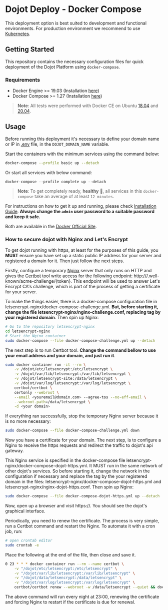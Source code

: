 # Dojot Deploy - Docker Compose

This deployment option is best suited to development and functional environments. For production environment we recommend to use [Kubernetes](https://github.com/dojot/ansible-dojot).

## Getting Started

This repository contains the necessary configuration files for quick deployment of the Dojot Platform using `docker-compose`.

### Requirements

* Docker Engine >= 19.03 (Installation [here](https://docs.docker.com/engine/install/))
* Docker Compose >= 1.27 (Installation [here](https://docs.docker.com/compose/install/))
> __Note__: All tests were performed with Docker CE on Ubuntu [18.04](https://releases.ubuntu.com/18.04/) and [20.04](https://releases.ubuntu.com/20.04/).


## Usage

Before running this deployment it's necessary to define your domain name or IP in [.env](./.env) file, in the `DOJOT_DOMAIN_NAME` variable.

Start the containers with the minimum services using the command below:
```bash
docker-compose --profile basic up --detach
```
Or start all services with below command:
```
docker-compose --profile complete up --detach
```

> __Note__: To get completely ready, **healthy** :green_heart:, all services in this `docker-compose` take an average of at least `12 minutes`.

For instructions on how to get it up and running, please check [Installation Guide](https://dojotdocs.readthedocs.io/en/latest/installation-guide.html#docker-compose). **Always change the ``admin`` user password to a suitable password and keep it safe.**

Both are available in the [Docker Official Site](https://docs.docker.com/install/).

### How to secure dojot with Nginx and Let's Encrypt

To get dojot running with https, at least for the purposes of this guide, you **MUST** ensure
you have set up a static public IP address for your server and registered a domain for it. Then
just follow the next steps.

Firstly, configure a temporary [Nginx](https://www.nginx.com/) server that only runs
on HTTP and gives the [Certbot](https://certbot.eff.org/) tool write access for the following
endpoint: http://<your domain>/.well-known/acme-challenge/{token}. This endpoint will be used
to answer Let's Encrypt CA's challenge, which is part of the process of getting a certificate
for your server.

To make the things easier, there is a docker-compose configuration file in
letsencrypt-nginx/docker-compose-challenge.yml. **But, before starting it, change the
file letsencrypt-nginx/nginx-challenge.conf, replacing **<YOUR DOMAIN>** tag by your registered domain**.
Then spin up Nginx:

```bash
# Go to the repository letsencrypt-nginx
cd letsencrypt-nginx
# Start the Nginx container
sudo docker-compose --file docker-compose-challenge.yml up --detach
```

The next step is to run Certbot tool. **Change the command bellow to use your
email address and your domain, and just run it**.

```bash
sudo docker container run -it --rm \
    -v /dojot/etc/letsencrypt:/etc/letsencrypt \
    -v /dojot/var/lib/letsencrypt:/var/lib/letsencrypt \
    -v /dojot/letsencrypt-site:/data/letsencrypt \
    -v /dojot/var/log/letsencrypt:/var/log/letsencrypt \
    certbot/certbot \
    certonly --webroot \
    --email <youremail@domain.com> --agree-tos --no-eff-email \
    --webroot-path=/data/letsencrypt \
    -d <your domain>
```

If everything ran successfully, stop the temporary Nginx server because it is no more necessary:

```bash
sudo docker-compose --file docker-compose-challenge.yml down
```

Now you have a certificate for your domain. The next step, is to configure a
Nginx to receive the https requests and redirect the traffic to dojot's api gateway.

This Nginx service is specified in the docker-compose file
letsencrypt-nginx/docker-compose-dojot-https.yml. It MUST run in the same network of
other dojot's services. So before starting it, change the network in the configuration
if necessary and replace the tag **<YOUR DOMAIN>** by the your registered domain
in the files: letsencrypt-nginx/docker-compose-dojot-https.yml and letsencrypt-nginx/nginx-dojot-https.conf.
Then spin up Nginx:

```bash
sudo docker-compose --file docker-compose-dojot-https.yml up --detach
```

Now, open up a browser and visit https://<YOUR DOMAIN>. You should see the dojot's graphical interface.

Periodically, you need to renew the certificate. The process is very simple, run a Certbot command
and restart the Nginx. To automate it with a cron job, run:

```bash
# open crontab editor
sudo crontab -e
```

Place the following at the end of the file, then close and save it.

```bash
0 23 * * * docker container run --rm --name certbot \
    -v "/dojot/etc/letsencrypt:/etc/letsencrypt" \
    -v "/dojot/var/lib/letsencrypt:/var/lib/letsencrypt" \
    -v "/dojot/data/letsencrypt:/data/letsencrypt" \
    -v "/dojot/var/log/letsencrypt:/var/log/letsencrypt" \
    certbot/certbot renew --webroot -w /data/letsencrypt --quiet && docker restart https-nginx
```

The above command will run every night at 23:00, renewing the certificate and forcing Nginx to restart
if the certificate is due for renewal.

